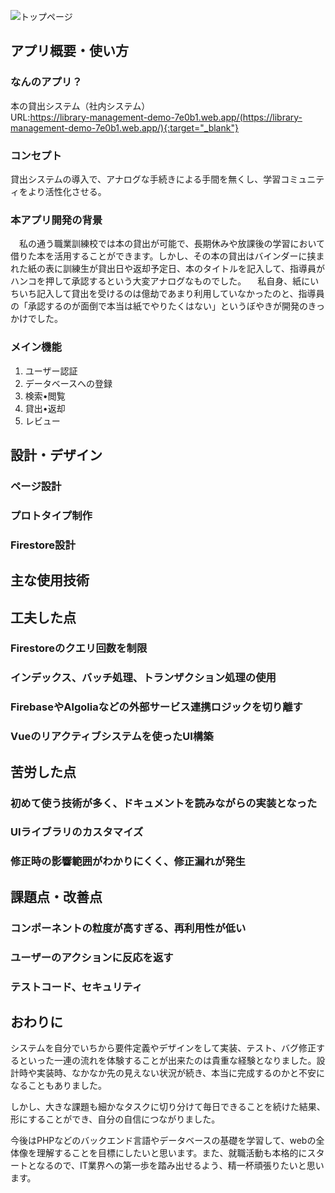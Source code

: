 ![トップページ](https://github.com/ry-113/demo-library-management/assets/149135859/7fa95f6b-1799-4a99-963c-c27c984fc14d)

## アプリ概要・使い方
### なんのアプリ？
本の貸出システム（社内システム）  
URL:https://library-management-demo-7e0b1.web.app/(https://library-management-demo-7e0b1.web.app/){:target="_blank"}
### コンセプト
貸出システムの導入で、アナログな手続きによる手間を無くし、学習コミュニティをより活性化させる。
### 本アプリ開発の背景
　私の通う職業訓練校では本の貸出が可能で、長期休みや放課後の学習において借りた本を活用することができます。しかし、その本の貸出はバインダーに挟まれた紙の表に訓練生が貸出日や返却予定日、本のタイトルを記入して、指導員がハンコを押して承認するという大変アナログなものでした。
　私自身、紙にいちいち記入して貸出を受けるのは億劫であまり利用していなかったのと、指導員の「承認するのが面倒で本当は紙でやりたくはない」というぼやきが開発のきっかけでした。
### メイン機能
1. ユーザー認証
2. データベースへの登録
3. 検索•閲覧
4. 貸出•返却
5. レビュー

## 設計・デザイン
### ページ設計
### プロトタイプ制作
### Firestore設計

## 主な使用技術

## 工夫した点
### Firestoreのクエリ回数を制限
### インデックス、バッチ処理、トランザクション処理の使用
### FirebaseやAlgoliaなどの外部サービス連携ロジックを切り離す
### Vueのリアクティブシステムを使ったUI構築

## 苦労した点
### 初めて使う技術が多く、ドキュメントを読みながらの実装となった
### UIライブラリのカスタマイズ
### 修正時の影響範囲がわかりにくく、修正漏れが発生

## 課題点・改善点
### コンポーネントの粒度が高すぎる、再利用性が低い
### ユーザーのアクションに反応を返す
### テストコード、セキュリティ

## おわりに
システムを自分でいちから要件定義やデザインをして実装、テスト、バグ修正するといった一連の流れを体験することが出来たのは貴重な経験となりました。設計時や実装時、なかなか先の見えない状況が続き、本当に完成するのかと不安になることもありました。

しかし、大きな課題も細かなタスクに切り分けて毎日できることを続けた結果、形にすることができ、自分の自信につながりました。

今後はPHPなどのバックエンド言語やデータベースの基礎を学習して、webの全体像を理解することを目標にしたいと思います。また、就職活動も本格的にスタートとなるので、IT業界への第一歩を踏み出せるよう、精一杯頑張りたいと思います。
